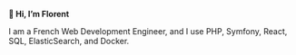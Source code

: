 **👋 Hi, I’m Florent**

I am a French Web Development Engineer, and I use PHP, Symfony, React, SQL, ElasticSearch, and Docker.

<!---
flrntvl/flrntvl is a ✨ special ✨ repository because its `README.md` (this file) appears on your GitHub profile.
You can click the Preview link to take a look at your changes.
--->
